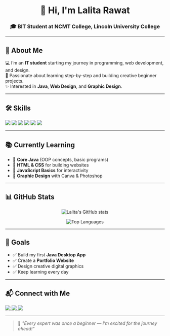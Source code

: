 <!-- Profile Header -->
<h1 align="center">👋 Hi, I'm Lalita Rawat</h1>
<h3 align="center">🎓 BIT Student at NCMT College, Lincoln University College</h3>

---

## 🌸 About Me
💻 I’m an **IT student** starting my journey in programming, web development, and design.  
🎯 Passionate about learning step-by-step and building creative beginner projects.  
✨ Interested in **Java**, **Web Design**, and **Graphic Design**.  

---

## 🛠 Skills
<p align="left">
  <!-- Java -->
  <img src="https://img.shields.io/badge/Java-ED8B00?style=for-the-badge&logo=openjdk&logoColor=white"/>
  <!-- HTML -->
  <img src="https://img.shields.io/badge/HTML5-E34F26?style=for-the-badge&logo=html5&logoColor=white"/>
  <!-- CSS -->
  <img src="https://img.shields.io/badge/CSS3-1572B6?style=for-the-badge&logo=css3&logoColor=white"/>
  <!-- JavaScript -->
  <img src="https://img.shields.io/badge/JavaScript-F7E017?style=for-the-badge&logo=javascript&logoColor=black"/>
  <!-- Graphic Design -->
  <img src="https://img.shields.io/badge/Graphic%20Design-FF69B4?style=for-the-badge&logo=adobephotoshop&logoColor=white"/>
  <!-- GitHub -->
  <img src="https://img.shields.io/badge/GitHub-181717?style=for-the-badge&logo=github&logoColor=white"/>
</p>

---

## 📚 Currently Learning
- 🌱 **Core Java** (OOP concepts, basic programs)  
- 🌱 **HTML & CSS** for building websites  
- 🌱 **JavaScript Basics** for interactivity  
- 🌱 **Graphic Design** with Canva & Photoshop  

---

## 📊 GitHub Stats
<p align="center">
  <img src="https://github-readme-stats.vercel.app/api?username=lalitarawat&show_icons=true&theme=tokyonight" alt="Lalita's GitHub stats"/>
</p>
<p align="center">
  <img src="https://github-readme-stats.vercel.app/api/top-langs/?username=lalitarawat&layout=compact&theme=tokyonight" alt="Top Languages"/>
</p>

---

## 🎯 Goals
- ✅ Build my first **Java Desktop App**  
- ✅ Create a **Portfolio Website**  
- ✅ Design creative digital graphics  
- ✅ Keep learning every day  

---

## 📬 Connect with Me
<p>
  <a href="mailto:lalitarawat@example.com">
    <img src="https://img.shields.io/badge/Email-D14836?style=for-the-badge&logo=gmail&logoColor=white"/>
  </a>
  <a href="https://github.com/lalitarawat">
    <img src="https://img.shields.io/badge/GitHub-100000?style=for-the-badge&logo=github&logoColor=white"/>
  </a>
  <a href="https://linkedin.com/in/lalitarawat">
    <img src="https://img.shields.io/badge/LinkedIn-0072b1?style=for-the-badge&logo=linkedin&logoColor=white"/>
  </a>
</p>

---

> 🌟 *"Every expert was once a beginner — I’m excited for the journey ahead!"*
